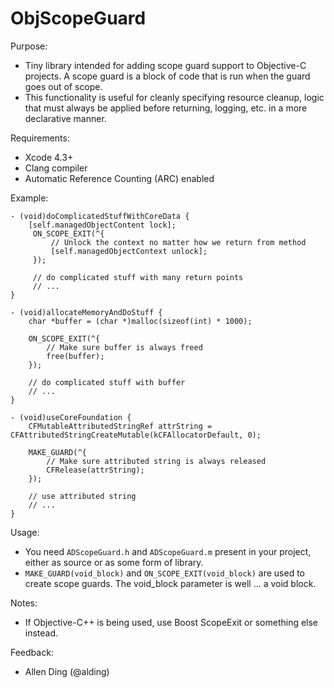# ObjScopeGuard #

Purpose:
- Tiny library intended for adding scope guard support to Objective-C projects.
A scope guard is a block of code that is run when the guard goes out of scope.
- This functionality is useful for cleanly specifying resource cleanup, logic 
that must always be applied before returning, logging, etc. in a more declarative manner.

Requirements:
- Xcode 4.3+
- Clang compiler
- Automatic Reference Counting (ARC) enabled

Example:

```
- (void)doComplicatedStuffWithCoreData {
    [self.managedObjectContent lock];
     ON_SCOPE_EXIT(^{
         // Unlock the context no matter how we return from method
         [self.managedObjectContext unlock];
     });
	 
     // do complicated stuff with many return points
	 // ...
}

- (void)allocateMemoryAndDoStuff {
    char *buffer = (char *)malloc(sizeof(int) * 1000);
    
    ON_SCOPE_EXIT(^{
		// Make sure buffer is always freed
        free(buffer);
    });
	
	// do complicated stuff with buffer
	// ...
}

- (void)useCoreFoundation {
    CFMutableAttributedStringRef attrString = CFAttributedStringCreateMutable(kCFAllocatorDefault, 0);
	
    MAKE_GUARD(^{
		// Make sure attributed string is always released
		CFRelease(attrString);
	});
	
	// use attributed string
	// ...
}
```

Usage:
- You need `ADScopeGuard.h` and `ADScopeGuard.m` present in your project, either as source
or as some form of library.
- `MAKE_GUARD(void_block)` and `ON_SCOPE_EXIT(void_block)` are used to create scope guards.
The void_block parameter is well ... a void block.

Notes:
- If Objective-C++ is being used, use Boost ScopeExit or something else instead.

Feedback:
- Allen Ding (@alding)
